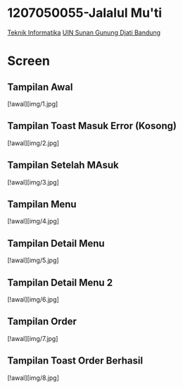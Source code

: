 # 1207050055-Jalalul Mu'ti
[Teknik Informatika](http://if.uinsgd.ac.id/) [UIN Sunan Gunung Djati Bandung](https://uinsgd.ac.id/)

# Screen
## Tampilan Awal
[!awal][img/1.jpg]

## Tampilan Toast Masuk Error (Kosong)
[!awal][img/2.jpg]

## Tampilan Setelah MAsuk
[!awal][img/3.jpg]

## Tampilan Menu
[!awal][img/4.jpg]

## Tampilan Detail Menu
[!awal][img/5.jpg]

## Tampilan Detail Menu 2
[!awal][img/6.jpg]

## Tampilan Order
[!awal][img/7.jpg]

## Tampilan Toast Order Berhasil
[!awal][img/8.jpg]

